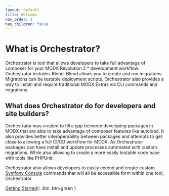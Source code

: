 ```yaml
---
layout: default
title: Welcome
nav_order: 1
has_children: false
---
```

# What is Orchestrator?

Orchestrator is tool that allows developers to take full advantage of composer for your MODX Revolution 2.* development 
workflow. Orchestrator includes Blend. Blend allows you to create and run migrations. Migrations can be testable deployment 
scripts. Orchestrator also provides a way to install and require traditional MODX Extras via CLI commands and migrations.

## What does Orchestrator do for developers and site builders?

Orchestrator was created to fill a gap between developing packages in MODX that are able to take advantage of composer 
features like autoload. It also provides better interoperability between packages and attempts to get close to allowing 
a full CI/CD workflow for MODX. As Orchestrator packages can have install and update processes automated with custom 
migrations. While also allowing to create a more easily testable code base with tools like PHPUnit.

Orchestrator also allows developers to easily extend and create custom [Symfony Console](https://symfony.com/doc/current/components/console.html) 
commands that will all be accessible form within one tool, Orchestrator. 

[Getting Started](getting-started/){: .btn .btn-green }
